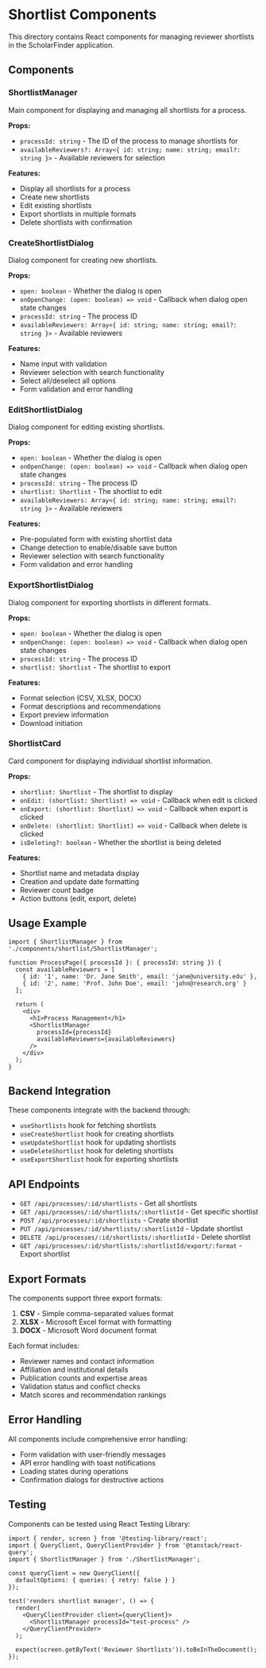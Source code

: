 # Shortlist Components

This directory contains React components for managing reviewer shortlists in the ScholarFinder application.

## Components

### ShortlistManager
Main component for displaying and managing all shortlists for a process.

**Props:**
- `processId: string` - The ID of the process to manage shortlists for
- `availableReviewers?: Array<{ id: string; name: string; email?: string }>` - Available reviewers for selection

**Features:**
- Display all shortlists for a process
- Create new shortlists
- Edit existing shortlists
- Export shortlists in multiple formats
- Delete shortlists with confirmation

### CreateShortlistDialog
Dialog component for creating new shortlists.

**Props:**
- `open: boolean` - Whether the dialog is open
- `onOpenChange: (open: boolean) => void` - Callback when dialog open state changes
- `processId: string` - The process ID
- `availableReviewers: Array<{ id: string; name: string; email?: string }>` - Available reviewers

**Features:**
- Name input with validation
- Reviewer selection with search functionality
- Select all/deselect all options
- Form validation and error handling

### EditShortlistDialog
Dialog component for editing existing shortlists.

**Props:**
- `open: boolean` - Whether the dialog is open
- `onOpenChange: (open: boolean) => void` - Callback when dialog open state changes
- `processId: string` - The process ID
- `shortlist: Shortlist` - The shortlist to edit
- `availableReviewers: Array<{ id: string; name: string; email?: string }>` - Available reviewers

**Features:**
- Pre-populated form with existing shortlist data
- Change detection to enable/disable save button
- Reviewer selection with search functionality
- Form validation and error handling

### ExportShortlistDialog
Dialog component for exporting shortlists in different formats.

**Props:**
- `open: boolean` - Whether the dialog is open
- `onOpenChange: (open: boolean) => void` - Callback when dialog open state changes
- `processId: string` - The process ID
- `shortlist: Shortlist` - The shortlist to export

**Features:**
- Format selection (CSV, XLSX, DOCX)
- Format descriptions and recommendations
- Export preview information
- Download initiation

### ShortlistCard
Card component for displaying individual shortlist information.

**Props:**
- `shortlist: Shortlist` - The shortlist to display
- `onEdit: (shortlist: Shortlist) => void` - Callback when edit is clicked
- `onExport: (shortlist: Shortlist) => void` - Callback when export is clicked
- `onDelete: (shortlist: Shortlist) => void` - Callback when delete is clicked
- `isDeleting?: boolean` - Whether the shortlist is being deleted

**Features:**
- Shortlist name and metadata display
- Creation and update date formatting
- Reviewer count badge
- Action buttons (edit, export, delete)

## Usage Example

```tsx
import { ShortlistManager } from './components/shortlist/ShortlistManager';

function ProcessPage({ processId }: { processId: string }) {
  const availableReviewers = [
    { id: '1', name: 'Dr. Jane Smith', email: 'jane@university.edu' },
    { id: '2', name: 'Prof. John Doe', email: 'john@research.org' }
  ];

  return (
    <div>
      <h1>Process Management</h1>
      <ShortlistManager 
        processId={processId}
        availableReviewers={availableReviewers}
      />
    </div>
  );
}
```

## Backend Integration

These components integrate with the backend through:

- `useShortlists` hook for fetching shortlists
- `useCreateShortlist` hook for creating shortlists
- `useUpdateShortlist` hook for updating shortlists
- `useDeleteShortlist` hook for deleting shortlists
- `useExportShortlist` hook for exporting shortlists

## API Endpoints

- `GET /api/processes/:id/shortlists` - Get all shortlists
- `GET /api/processes/:id/shortlists/:shortlistId` - Get specific shortlist
- `POST /api/processes/:id/shortlists` - Create shortlist
- `PUT /api/processes/:id/shortlists/:shortlistId` - Update shortlist
- `DELETE /api/processes/:id/shortlists/:shortlistId` - Delete shortlist
- `GET /api/processes/:id/shortlists/:shortlistId/export/:format` - Export shortlist

## Export Formats

The components support three export formats:

1. **CSV** - Simple comma-separated values format
2. **XLSX** - Microsoft Excel format with formatting
3. **DOCX** - Microsoft Word document format

Each format includes:
- Reviewer names and contact information
- Affiliation and institutional details
- Publication counts and expertise areas
- Validation status and conflict checks
- Match scores and recommendation rankings

## Error Handling

All components include comprehensive error handling:
- Form validation with user-friendly messages
- API error handling with toast notifications
- Loading states during operations
- Confirmation dialogs for destructive actions

## Testing

Components can be tested using React Testing Library:

```tsx
import { render, screen } from '@testing-library/react';
import { QueryClient, QueryClientProvider } from '@tanstack/react-query';
import { ShortlistManager } from './ShortlistManager';

const queryClient = new QueryClient({
  defaultOptions: { queries: { retry: false } }
});

test('renders shortlist manager', () => {
  render(
    <QueryClientProvider client={queryClient}>
      <ShortlistManager processId="test-process" />
    </QueryClientProvider>
  );
  
  expect(screen.getByText('Reviewer Shortlists')).toBeInTheDocument();
});
```